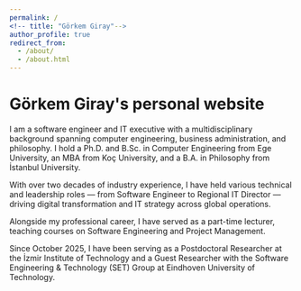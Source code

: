 ```yaml
---
permalink: /
<!-- title: "Görkem Giray"-->
author_profile: true
redirect_from: 
  - /about/
  - /about.html
---
```


Görkem Giray's personal website
======
I am a software engineer and IT executive with a multidisciplinary background spanning computer engineering, business administration, and philosophy. I hold a Ph.D. and B.Sc. in Computer Engineering from Ege University, an MBA from Koç University, and a B.A. in Philosophy from İstanbul University.

With over two decades of industry experience, I have held various technical and leadership roles — from Software Engineer to Regional IT Director — driving digital transformation and IT strategy across global operations.

Alongside my professional career, I have served as a part-time lecturer, teaching courses on Software Engineering and Project Management.

Since October 2025, I have been serving as a Postdoctoral Researcher at the İzmir Institute of Technology and a Guest Researcher with the Software Engineering & Technology (SET) Group at Eindhoven University of Technology.
